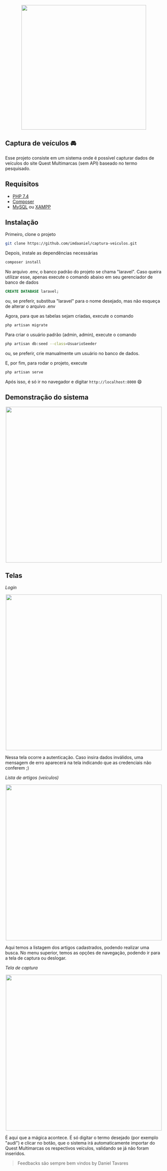 <p align="center"><a href="https://www.questmultimarcas.com.br" target="_blank"><img src="https://static.autoconf.com.br/site-questmultimarcas/wp-content/uploads/2020/01/logo-quest.png" width="400"></a></p>

## Captura de veículos 🚘

Esse projeto consiste em um sistema onde é possível capturar dados de veículos do site Quest Multimarcas (sem API) baseado no termo pesquisado.

## Requisitos
- [PHP 7.4](https://www.php.net/)
- [Composer](https://getcomposer.org)
- [MySQL](https://www.mysql.com/) ou [XAMPP](https://www.apachefriends.org)

## Instalação
Primeiro, clone o projeto
```sh
git clone https://github.com/imdaaniel/captura-veiculos.git
```
Depois, instale as dependências necessárias
```sh
composer install
```

No arquivo .env, o banco padrão do projeto se chama "laravel". Caso queira utilizar esse, apenas execute o comando abaixo em seu gerenciador de banco de dados
```sql
CREATE DATABASE laravel;
```
ou, se preferir, substitua "laravel" para o nome desejado, mas não esqueça de alterar o arquivo .env

Agora, para que as tabelas sejam criadas, execute o comando
```sh
php artisan migrate
```

Para criar o usuário padrão (admin, admin), execute o comando
```sh
php artisan db:seed --class=UsuarioSeeder
```
ou, se preferir, crie manualmente um usuário no banco de dados.

E, por fim, para rodar o projeto, execute
```sh
php artisan serve
```

Após isso, é só ir no navegador e digitar `http://localhost:8000` :smile:

## Demonstração do sistema
<p align="center"><img src="https://user-images.githubusercontent.com/40575988/105001206-2b740d80-5a0e-11eb-8d27-474ef4761303.gif" width="500px"></p>

## Telas
_Login_
<p align="center"><img src="https://user-images.githubusercontent.com/40575988/105001225-329b1b80-5a0e-11eb-8fc9-e8f45f903809.png" width="500px"></p>

Nessa tela ocorre a autenticação. Caso insira dados inválidos, uma mensagem de erro aparecerá na tela indicando que as credenciais não conferem ;)

_Lista de artigos (veículos)_
<p align="center"><img src="https://user-images.githubusercontent.com/40575988/105001203-2a42e080-5a0e-11eb-863d-983e0790dc7e.png" width="500px"></p>

Aqui temos a listagem dos artigos cadastrados, podendo realizar uma busca.
No menu superior, temos as opções de navegação, podendo ir para a tela de captura ou deslogar.

_Tela de captura_
<p align="center"><img src="https://user-images.githubusercontent.com/40575988/105001205-2b740d80-5a0e-11eb-93e6-55966763e589.png" width="500px"></p>

É aqui que a mágica acontece. É só digitar o termo desejado (por exemplo "audi") e clicar no botão, que o sistema irá automaticamente importar do Quest Multimarcas os respectivos veículos, validando se já não foram inseridos.

> Feedbacks são sempre bem vindos
> by Daniel Tavares
